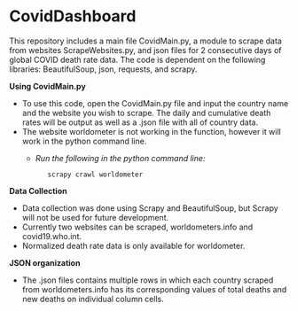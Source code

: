 # CovidDashboard

This repository includes a main file CovidMain.py, a module to scrape data from websites ScrapeWebsites.py, and json files for 2 consecutive days of global COVID death rate data. The code is dependent on the following libraries: BeautifulSoup, json, requests, and scrapy.

**Using CovidMain.py**

  * To use this code, open the CovidMain.py file and input the country name and the website you wish to scrape. The daily and cumulative death rates will be output as well as a .json file with all of country data. 
  * The website worldometer is not working in the function, however it will work in the python command line. 
       *   *Run the following in the python command line:*
      
                  scrapy crawl worldometer

**Data Collection**
  * Data collection was done using Scrapy and BeautifulSoup, but Scrapy will not be used for future development.
  * Currently two websites can be scraped, worldometers.info and covid19.who.int.
  * Normalized death rate data is only available for worldometer.
                  
**JSON organization**
  *	The .json files contains multiple rows in which each country scraped from worldometers.info has its corresponding values of total deaths and new deaths on individual column cells.
         
